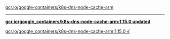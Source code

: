 [gcr.io/google-containers/k8s-dns-node-cache-arm](https://hub.docker.com/r/sqeven/k8s-dns-node-cache-arm/tags/) 

----
**[gcr.io/google_containers/k8s-dns-node-cache-arm:1.15.0 updated](https://hub.docker.com/r/sqeven/k8s-dns-node-cache-arm/tags/)**

[gcr.io/google_containers/k8s-dns-node-cache-arm:1.15.0 √](https://hub.docker.com/r/sqeven/k8s-dns-node-cache-arm/tags/)


